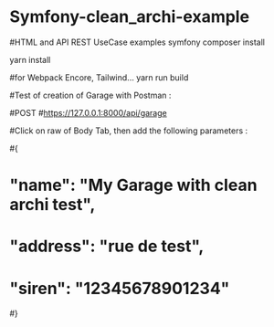 # Symfony-clean_archi-example
#HTML and API REST UseCase examples
symfony composer install

yarn install

#for Webpack Encore, Tailwind...
yarn run build

#Test of creation of Garage with Postman :

#POST
#https://127.0.0.1:8000/api/garage

#Click on raw of Body Tab, then add the following parameters :

#{
 #   "name": "My Garage with clean archi test",
 #   "address": "rue de test",
 #   "siren": "12345678901234"
#}

